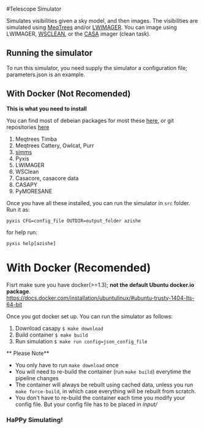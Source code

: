 #Telescope Simulator

Simulates visibilities given a sky model, and then images. 
The visibilities are simulated using [MeqTrees](http://meqtrees.net) 
and/or [LWIMAGER](https://github.com/ska-sa/lwimager). 
You can image using LWIMAGER, [WSCLEAN](http://sourceforge.net/projects/wsclean), or the [CASA](http://casa.nrao.edu/index.shtml) imager (clean task).

## Running the simulator
To run this simulator, you need supply the simulator a configuration file; parameters.json is an example.

## With Docker (Not Recomended)

**This is what you need to install** 

You can find most of debeian packages for most these [here](https://launchpad.net/~radio-astro/+archive/ubuntu/main), or git repositories [here](github.com/ska-sa)
1. Meqtrees Timba
2. Meqtrees Cattery, Owlcat, Purr
3. [simms](https://github.com/sphemakh/simms)
4. Pyxis
5. LWIMAGER
6. WSClean
7. Casacore, casacore data
8. CASAPY
9. PyMORESANE

Once you have all these installed, you can run the simulator in `src` folder. Run it as:
```
pyxis CFG=config_file OUTDIR=output_folder azishe
```
for help run:
```
pyxis help[azishe]
```

# With Docker (Recomended)
Fisrt make sure you have docker(>=1.3); **not the default Ubuntu docker.io package**.   
https://docs.docker.com/installation/ubuntulinux/#ubuntu-trusty-1404-lts-64-bit

Once you got docker set up. You can run the simulator as follows:

1. Download casapy `$ make download`
2. Build container `$ make build`
3. Run simulation `$ make run config=json_config_file`

** Please Note**

* You only have to run `make download` once
* You will need to re-build the container (run `make build`) everytime the pipeline changes
* The container will always be rebuilt using cached data, unless you run `make force-build`,
in which case everything will be rebuilt from scratch.
* You don't have to re-build the container each time you modify your config file. But your config file has to be placed in *input/*

### HaPPy Simulating!
